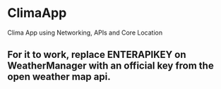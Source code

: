 # ClimaApp
Clima App using Networking, APIs and Core Location
## For it to work, replace ENTERAPIKEY on WeatherManager with an official key from the open weather map api.
